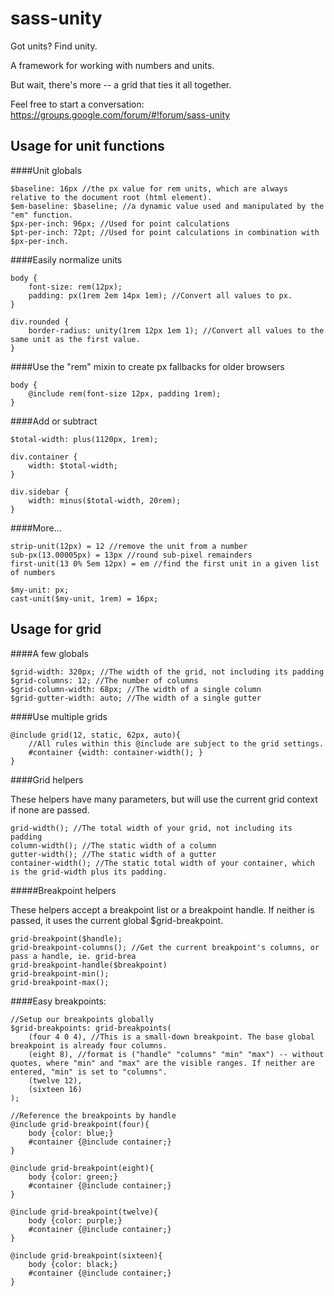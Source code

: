 sass-unity 
============================
Got units? Find unity.

A framework for working with numbers and units.

But wait, there's more -- a grid that ties it all together.

Feel free to start a conversation: https://groups.google.com/forum/#!forum/sass-unity


Usage for unit functions
--------------------------

####Unit globals

	$baseline: 16px //the px value for rem units, which are always relative to the document root (html element).
	$em-baseline: $baseline; //a dynamic value used and manipulated by the "em" function.
	$px-per-inch: 96px; //Used for point calculations
	$pt-per-inch: 72pt; //Used for point calculations in combination with $px-per-inch.

####Easily normalize units

	body {
		font-size: rem(12px);
		padding: px(1rem 2em 14px 1em); //Convert all values to px.
	}
	
	div.rounded {
		border-radius: unity(1rem 12px 1em 1); //Convert all values to the same unit as the first value.
	}

####Use the "rem" mixin to create px fallbacks for older browsers
	
	body {
		@include rem(font-size 12px, padding 1rem);
	}
	
####Add or subtract
	
	$total-width: plus(1120px, 1rem); 
	
	div.container {
		width: $total-width;
	}
	
	div.sidebar {
		width: minus($total-width, 20rem);		
	}
	
	
####More...
	
	strip-unit(12px) = 12 //remove the unit from a number
	sub-px(13.00005px) = 13px //round sub-pixel remainders
	first-unit(13 0% 5em 12px) = em //find the first unit in a given list of numbers
	
	$my-unit: px;
	cast-unit($my-unit, 1rem) = 16px;
	
	

Usage for grid
--------------------------

####A few globals

	$grid-width: 320px; //The width of the grid, not including its padding
	$grid-columns: 12; //The number of columns
	$grid-column-width: 68px; //The width of a single column
	$grid-gutter-width: auto; //The width of a single gutter

####Use multiple grids

	@include grid(12, static, 62px, auto){
		//All rules within this @include are subject to the grid settings.
		#container {width: container-width(); }
	}

####Grid helpers

These helpers have many parameters, but will use the current grid context if none are passed.

	grid-width(); //The total width of your grid, not including its padding
	column-width(); //The static width of a column
	gutter-width(); //The static width of a gutter
	container-width(); //The static total width of your container, which is the grid-width plus its padding.

#####Breakpoint helpers

These helpers accept a breakpoint list or a breakpoint handle. If neither is passed, it uses the current global $grid-breakpoint.
	
	grid-breakpoint($handle);
	grid-breakpoint-columns(); //Get the current breakpoint's columns, or pass a handle, ie. grid-brea
	grid-breakpoint-handle($breakpoint)
	grid-breakpoint-min();
	grid-breakpoint-max();
	
	
####Easy breakpoints:

	//Setup our breakpoints globally
	$grid-breakpoints: grid-breakpoints(
		(four 4 0 4), //This is a small-down breakpoint. The base global breakpoint is already four columns.
		(eight 8), //format is ("handle" "columns" "min" "max") -- without quotes, where "min" and "max" are the visible ranges. If neither are entered, "min" is set to "columns".
		(twelve 12),
		(sixteen 16)
	);
	
	//Reference the breakpoints by handle
	@include grid-breakpoint(four){
		body {color: blue;}
		#container {@include container;}
	}

	@include grid-breakpoint(eight){
		body {color: green;}
		#container {@include container;}
	}

	@include grid-breakpoint(twelve){
		body {color: purple;}
		#container {@include container;}
	}

	@include grid-breakpoint(sixteen){
		body {color: black;}
		#container {@include container;}
	}

